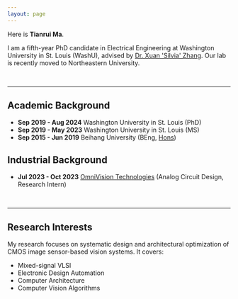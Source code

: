 ```yaml
---
layout: page
---
```


Here is **Tianrui Ma**.

I am a fifth-year PhD candidate in Electrical Engineering at Washington University in St. Louis (WashU), advised by [Dr. Xuan 'Silvia' Zhang](https://coe.northeastern.edu/people/zhang-xuan/). Our lab is recently moved to Northeastern University.

<br>

---

## Academic Background

- **Sep 2019 - Aug 2024**   Washington University in St. Louis (PhD)
- **Sep 2019 - May 2023**   Washington University in St. Louis (MS)
- **Sep 2015 - Jun 2019**    Beihang University (BEng, [Hons](https://hc.buaa.edu.cn/))

## Industrial Background

- **Jul 2023 - Oct 2023** [OmniVision Technologies](https://www.ovt.com/) (Analog Circuit Design, Research Intern)

<br>

---

## Research Interests

My research focuses on systematic design and architectural optimization of CMOS image sensor-based vision systems. It covers:

- Mixed-signal VLSI
- Electronic Design Automation
- Computer Architecture
- Computer Vision Algorithms



<br>




